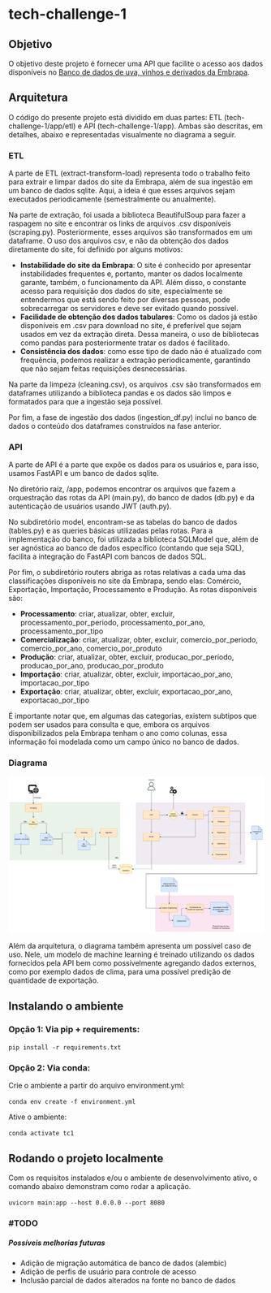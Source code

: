 # tech-challenge-1

## Objetivo
O objetivo deste projeto é fornecer uma API que facilite o acesso aos dados disponíveis no [Banco de dados de uva, vinhos e derivados da Embrapa](http://vitibrasil.cnpuv.embrapa.br/).

## Arquitetura

O código do presente projeto está dividido em duas partes: ETL (tech-challenge-1/app/etl) e API (tech-challenge-1/app). Ambas são descritas, em detalhes, abaixo e representadas visualmente no diagrama a seguir.

### ETL
A parte de ETL (extract-transform-load) representa todo o trabalho feito para extrair e limpar dados do site da Embrapa, além de sua ingestão em um banco de dados sqlite. Aqui, a ideia é que esses arquivos sejam executados periodicamente (semestralmente ou anualmente).

Na parte de extração, foi usada a biblioteca BeautifulSoup para fazer a raspagem no site e encontrar os links de arquivos .csv disponíveis (scraping.py). Posteriormente, esses arquivos são transformados em um dataframe. O uso dos arquivos csv, e não da obtenção dos dados diretamente do site, foi definido por alguns motivos:
- **Instabilidade do site da Embrapa**: O site é conhecido por apresentar instabilidades frequentes e, portanto, manter os dados localmente garante, também, o funcionamento da API. Além disso, o constante acesso para requisição dos dados do site, especialmente se entendermos que está sendo feito por diversas pessoas, pode sobrecarregar os servidores e deve ser evitado quando possível.
- **Facilidade de obtenção dos dados tabulares**: Como os dados já estão disponíveis em .csv para download no site, é preferível que sejam usados em vez da extração direta. Dessa maneira, o uso de bibliotecas como pandas para posteriormente tratar os dados é facilitado.
- **Consistência dos dados**: como esse tipo de dado não é atualizado com frequência, podemos realizar a extração periodicamente, garantindo que não sejam feitas requisições desnecessárias.

Na parte da limpeza (cleaning.csv), os arquivos .csv são transformados em dataframes utilizando a biblioteca pandas e os dados são limpos e formatados para que a ingestão seja possível.

Por fim, a fase de ingestão dos dados (ingestion_df.py) inclui no banco de dados o conteúdo dos dataframes construídos na fase anterior.

### API

A parte de API é a parte que expõe os dados para os usuários e, para isso, usamos FastAPI e um banco de dados sqlite.

No diretório raíz, /app, podemos encontrar os arquivos que fazem a orquestração das rotas da API (main.py), do banco de dados (db.py) e da autenticação de usuários usando JWT (auth.py).

No subdiretório model, encontram-se as tabelas do banco de dados (tables.py) e as queries básicas utilizadas pelas rotas. Para a implementação do banco, foi utilizada a biblioteca SQLModel que, além de ser agnóstica ao banco de dados específico (contando que seja SQL), facilita a integração do FastAPI com bancos de dados SQL.

Por fim, o subdiretório routers abriga as rotas relativas a cada uma das classificações disponíveis no site da Embrapa, sendo elas: Comércio, Exportação, Importação, Processamento e Produção. As rotas disponíveis são:
- **Processamento**: criar, atualizar, obter, excluir, processamento_por_periodo, processamento_por_ano, processamento_por_tipo
- **Comercialização**: criar, atualizar, obter, excluir, comercio_por_periodo, comercio_por_ano, comercio_por_produto
- **Produção**: criar, atualizar, obter, excluir, producao_por_periodo, producao_por_ano, producao_por_produto
- **Importação**: criar, atualizar, obter, excluir, importacao_por_ano, importacao_por_tipo
- **Exportação**: criar, atualizar, obter, excluir, exportacao_por_ano, exportacao_por_tipo

É importante notar que, em algumas das categorias, existem subtipos que podem ser usados para consulta e que, embora os arquivos disponibilizados pela Embrapa tenham o ano como colunas, essa informação foi modelada como um campo único no banco de dados.

### Diagrama

![Diagrama Tech Challenge 1](diagrama-tech-challenge1.png)

Além da arquitetura, o diagrama também apresenta um possível caso de uso. Nele, um modelo de machine learning é treinado utilizando os dados fornecidos pela API bem como possivelmente agregando dados externos, como por exemplo dados de clima, para uma possível predição de quantidade de exportação.  


## Instalando o ambiente

### Opção 1: Via pip + requirements:

```pip install -r requirements.txt```

### Opção 2: Via conda:

Crie o ambiente a partir do arquivo environment.yml:

```conda env create -f environment.yml```

Ative o ambiente:

```conda activate tc1```

## Rodando o projeto localmente

Com os requisitos instalados e/ou o ambiente de desenvolvimento ativo, o comando abaixo demonstram como rodar a aplicação.

```uvicorn main:app --host 0.0.0.0 --port 8080```




### #TODO
##### Possíveis melhorias futuras
- Adição de migração automática de banco de dados (alembic)
- Adição de perfis de usuário para controle de acesso
- Inclusão parcial de dados alterados na fonte no banco de dados



